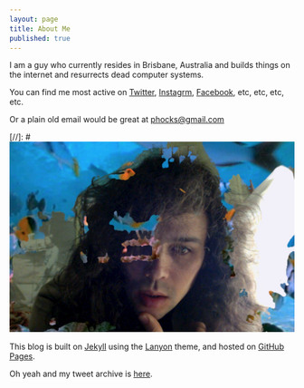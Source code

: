 ```yaml
---
layout: page
title: About Me
published: true
---
```


I am a guy who currently resides in Brisbane, Australia and builds things on the internet and resurrects dead computer systems.

You can find me most active on [Twitter](https://twitter.com/phocks), [Instagrm](http://instagram.com/phocks), [Facebook](https://facebook.com/phocks), etc, etc, etc, etc. 

Or a plain old email would be great at [phocks@gmail.com](mailto:phocks@gmail.com)

[//]: # ![A picture of me.](public/img/josh-messiah.jpg)

This blog is built on [Jekyll](http://jekyllrb.com/) using the [Lanyon](http://lanyon.getpoole.com/) theme, and hosted on [GitHub Pages](https://pages.github.com/).

Oh yeah and my tweet archive is [here](https://phocks.github.io/tweets/).
